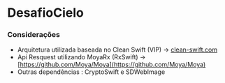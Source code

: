 # DesafioCielo

### Considerações
- Arquitetura utilizada baseada no Clean Swift (VIP) -> [clean-swift.com](https://clean-swift.com/) 
- Api Resquest utilizando MoyaRx (RxSwift) ->  [https://github.com/Moya/Moya](https://github.com/Moya/Moya)
- Outras dependências : CryptoSwift e SDWebImage
